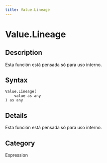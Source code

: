 ```yaml
---
title: Value.Lineage
---
```


# Value.Lineage


## Description

Esta función está pensada só para uso interno.


## Syntax

```powerquery
Value.Lineage(
    value as any
) as any
```


## Details

Esta función está pensada só para uso interno.



## Category
Expression
